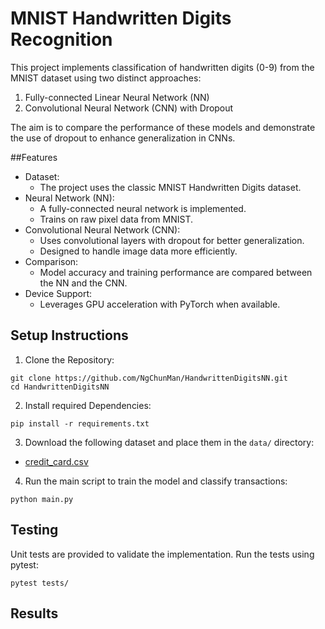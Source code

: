 # MNIST Handwritten Digits Recognition

This project implements classification of handwritten digits (0-9) from the MNIST dataset using two distinct approaches:

1. Fully-connected Linear Neural Network (NN)
2. Convolutional Neural Network (CNN) with Dropout

The aim is to compare the performance of these models and demonstrate the use of dropout to enhance generalization in CNNs.

##Features
- Dataset:
  - The project uses the classic MNIST Handwritten Digits dataset.
- Neural Network (NN):
  - A fully-connected neural network is implemented.
  - Trains on raw pixel data from MNIST.
- Convolutional Neural Network (CNN):
  - Uses convolutional layers with dropout for better generalization.
  - Designed to handle image data more efficiently.
- Comparison:
  - Model accuracy and training performance are compared between the NN and the CNN.
- Device Support:
  - Leverages GPU acceleration with PyTorch when available.

## Setup Instructions
1. Clone the Repository:
```
git clone https://github.com/NgChunMan/HandwrittenDigitsNN.git
cd HandwrittenDigitsNN
```

2. Install required Dependencies:
```
pip install -r requirements.txt
```

3. Download the following dataset and place them in the `data/` directory:
- [credit_card.csv](https://drive.google.com/file/d/1DXAtZnr-mrHccmMX6k1NRssRz2T889G3/view?usp=drivesdk)

4. Run the main script to train the model and classify transactions:
```
python main.py
```

## Testing
Unit tests are provided to validate the implementation. Run the tests using pytest:
```
pytest tests/
```

## Results










